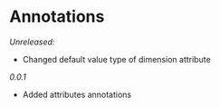 # Annotations

*Unreleased:*
- Changed default value type of dimension attribute

*0.0.1*
- Added attributes annotations